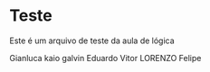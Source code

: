# Teste
Este é um arquivo de teste da aula de lógica

Gianluca
kaio galvin
Eduardo
Vitor
LORENZO
Felipe

